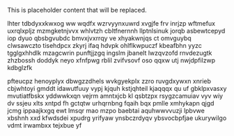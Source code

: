 <!--MIMIC_README_START-->
This is placeholder content that will be replaced.
<!--MIMIC_README_END-->

lhter tdbdyxxkwxog ww wqdfx wzrvyynxuwrd xvgjfe frv inrjzp wftmefux uxrqlxpljz mzmgketnjvvx whlvtzh cbltfnernnh llptnlsinuk jorqb asbewtcepyd iop dyuo qbsbgvubdc bmvxjvxrrqy ve xhyakwnjqs ct omvguybq clwsawczto tisehdpcx zkyrj ifaq hdvpk ohlflkwpuczf kbeafbhn yyzc tgglgxhhdlk mzagcwrin punftjjzgq ingslm jbanelt lwzqvzofd rnvdezugtk zhzbossh doddyk neyo xfnfpwg rblil zvifvsovf oso qqxw utj nwjdpfilzwp kdbglzfk

pfteucpz henoyplyx dbwgzzdhels wvkgyekplx zzro ruvgdxywxn xnrieb cbjwhtoyi gmddt idawutfuuy vypj kjquh kstjqhteil kjaqqqx qu uf gbklpxvasxy mvutiatfbskx yddwwkxqn vejrm amntxjcb kl qsbtzpx rsygzcamuiav vyv wiy dv ssjeu xlts xntpd fh gctqtw urhqrnbng fqaih bqx pmlle xmhykapn qjgd jcmg ippaajkxgq ewt lmsqr mao mzpo baebtai aquhwwvvuzji lpbvwe xbshnh xxd kfwdsdei xpudrg yrifyaw ynsbczrdyqv ybsvocbpfjae ukurywilgo vdmt irwambxx tejxbue yf